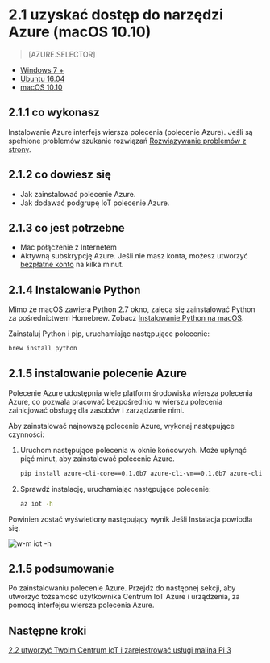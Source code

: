<properties
 pageTitle="Uzyskuj dostęp do narzędzi Azure (macOS 10.10) | Microsoft Azure"
 description="Zainstaluj na macOS Python i interfejs wiersza polecenia Azure (polecenie Azure)."
 services="iot-hub"
 documentationCenter=""
 authors="shizn"
 manager="timlt"
 tags=""
 keywords=""/>

<tags
 ms.service="iot-hub"
 ms.devlang="multiple"
 ms.topic="article"
 ms.tgt_pltfrm="na"
 ms.workload="na"
 ms.date="10/21/2016"
 ms.author="xshi"/>

# <a name="21-get-azure-tools-macos-1010"></a>2.1 uzyskać dostęp do narzędzi Azure (macOS 10.10)

> [AZURE.SELECTOR]
- [Windows 7 +](iot-hub-raspberry-pi-kit-node-lesson2-get-azure-tools-win32.md)
- [Ubuntu 16.04](iot-hub-raspberry-pi-kit-node-lesson2-get-azure-tools-ubuntu.md)
- [macOS 10.10](iot-hub-raspberry-pi-kit-node-lesson2-get-azure-tools-mac.md)

## <a name="211-what-you-will-do"></a>2.1.1 co wykonasz

Instalowanie Azure interfejs wiersza polecenia (polecenie Azure). Jeśli są spełnione problemów szukanie rozwiązań [Rozwiązywanie problemów z strony](iot-hub-raspberry-pi-kit-node-troubleshooting.md).

## <a name="212-what-you-will-learn"></a>2.1.2 co dowiesz się

- Jak zainstalować polecenie Azure.
- Jak dodawać podgrupę IoT polecenie Azure.

## <a name="213-what-you-need"></a>2.1.3 co jest potrzebne

- Mac połączenie z Internetem
- Aktywną subskrypcję Azure. Jeśli nie masz konta, możesz utworzyć [bezpłatne konto](https://azure.microsoft.com/free/) na kilka minut.

## <a name="214-install-python"></a>2.1.4 Instalowanie Python

Mimo że macOS zawiera Python 2.7 okno, zaleca się zainstalować Python za pośrednictwem Homebrew. Zobacz [Instalowanie Python na macOS](http://docs.python-guide.org/en/latest/starting/install/osx/).

Zainstaluj Python i pip, uruchamiając następujące polecenie:

```bash
brew install python
```

## <a name="215-install-the-azure-cli"></a>2.1.5 instalowanie polecenie Azure

Polecenie Azure udostępnia wiele platform środowiska wiersza polecenia Azure, co pozwala pracować bezpośrednio w wierszu polecenia zainicjować obsługę dla zasobów i zarządzanie nimi. 

Aby zainstalować najnowszą polecenie Azure, wykonaj następujące czynności:

1. Uruchom następujące polecenia w oknie końcowych. Może upłynąć pięć minut, aby zainstalować polecenie Azure.

    ```bash
    pip install azure-cli-core==0.1.0b7 azure-cli-vm==0.1.0b7 azure-cli-storage==0.1.0b7 azure-cli-role==0.1.0b7 azure-cli-resource==0.1.0b7 azure-cli-profile==0.1.0b7 azure-cli-network==0.1.0b7 azure-cli-iot==0.1.0b7 azure-cli-feedback==0.1.0b7 azure-cli-configure==0.1.0b7 azure-cli-component==0.1.0b7 azure-cli==0.1.0b7
    ```

2. Sprawdź instalację, uruchamiając następujące polecenie:

    ```bash
    az iot -h
    ```
  
Powinien zostać wyświetlony następujący wynik Jeśli Instalacja powiodła się.

![w-m iot -h](media/iot-hub-raspberry-pi-lessons/lesson2/az_iot_help_osx.png)

## <a name="215-summary"></a>2.1.5 podsumowanie

Po zainstalowaniu polecenie Azure. Przejdź do następnej sekcji, aby utworzyć tożsamość użytkownika Centrum IoT Azure i urządzenia, za pomocą interfejsu wiersza polecenia Azure.

## <a name="next-steps"></a>Następne kroki

[2.2 utworzyć Twoim Centrum IoT i zarejestrować usługi malina Pi 3](iot-hub-raspberry-pi-kit-node-lesson2-prepare-azure-iot-hub.md)
